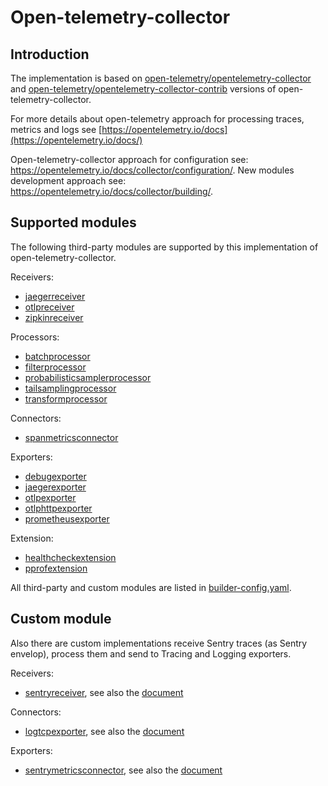 # Open-telemetry-collector

## Introduction

The implementation is based on
[open-telemetry/opentelemetry-collector](https://github.com/open-telemetry/opentelemetry-collector)
and
[open-telemetry/opentelemetry-collector-contrib](https://github.com/open-telemetry/opentelemetry-collector-contrib)
versions of open-telemetry-collector.

For more details about open-telemetry approach for processing traces, metrics and logs see
[https://opentelemetry.io/docs](https://opentelemetry.io/docs/)

Open-telemetry-collector approach for configuration see: <https://opentelemetry.io/docs/collector/configuration/>.
New modules development approach see: <https://opentelemetry.io/docs/collector/building/>.

## Supported modules

The following third-party modules are supported by this implementation of open-telemetry-collector.

Receivers:

* [jaegerreceiver](https://github.com/open-telemetry/opentelemetry-collector-contrib/blob/main/receiver/jaegerreceiver/README.md)
* [otlpreceiver](https://github.com/open-telemetry/opentelemetry-collector/blob/main/receiver/otlpreceiver/README.md)
* [zipkinreceiver](https://github.com/open-telemetry/opentelemetry-collector-contrib/tree/main/receiver/zipkinreceiver)

Processors:

* [batchprocessor](https://github.com/open-telemetry/opentelemetry-collector-contrib/blob/main/extension/pprofextension/README.md)
* [filterprocessor](https://github.com/open-telemetry/opentelemetry-collector-contrib/blob/main/processor/filterprocessor/README.md)
* [probabilisticsamplerprocessor](https://github.com/open-telemetry/opentelemetry-collector-contrib/blob/main/processor/probabilisticsamplerprocessor/README.md)
* [tailsamplingprocessor](https://github.com/open-telemetry/opentelemetry-collector-contrib/blob/main/processor/tailsamplingprocessor/README.md)
* [transformprocessor](https://github.com/open-telemetry/opentelemetry-collector-contrib/blob/main/processor/transformprocessor/README.md)

Connectors:

* [spanmetricsconnector](https://github.com/open-telemetry/opentelemetry-collector-contrib/blob/main/connector/spanmetricsconnector/README.md)

Exporters:

* [debugexporter](https://github.com/open-telemetry/opentelemetry-collector/blob/main/exporter/debugexporter/README.md)
* [jaegerexporter](https://github.com/open-telemetry/opentelemetry-collector-contrib/tree/v0.85.0/exporter/jaegerexporter)
* [otlpexporter](https://github.com/open-telemetry/opentelemetry-collector/blob/main/exporter/otlpexporter/README.md)
* [otlphttpexporter](https://github.com/open-telemetry/opentelemetry-collector/blob/main/exporter/otlphttpexporter/README.md)
* [prometheusexporter](https://github.com/open-telemetry/opentelemetry-collector-contrib/blob/main/exporter/prometheusexporter/README.md)

Extension:

* [healthcheckextension](https://github.com/open-telemetry/opentelemetry-collector-contrib/blob/main/extension/healthcheckextension/README.md)
* [pprofextension](https://github.com/open-telemetry/opentelemetry-collector-contrib/blob/main/extension/pprofextension/README.md)

All third-party and custom modules are listed in [builder-config.yaml](builder-config.yaml).

## Custom module

Also there are custom implementations receive Sentry traces (as Sentry envelop), process them and send
to Tracing and Logging exporters.

Receivers:

* [sentryreceiver](receiver/sentryreceiver/README.md), see also the [document](docs/sentry-receiver.md#sentry-envelope-mapping-to-jaeger-traces)

Connectors:

* [logtcpexporter](exporter/logtcpexporter/README.md), see also the [document](docs/sentry-receiver.md#sentry-envelope-to-logs-records-graylog-mapping)

Exporters:

* [sentrymetricsconnector](connector/sentrymetricsconnector/README.md), see also the [document](docs/sentry-receiver.md#sentry-envelope-to-metrics)

